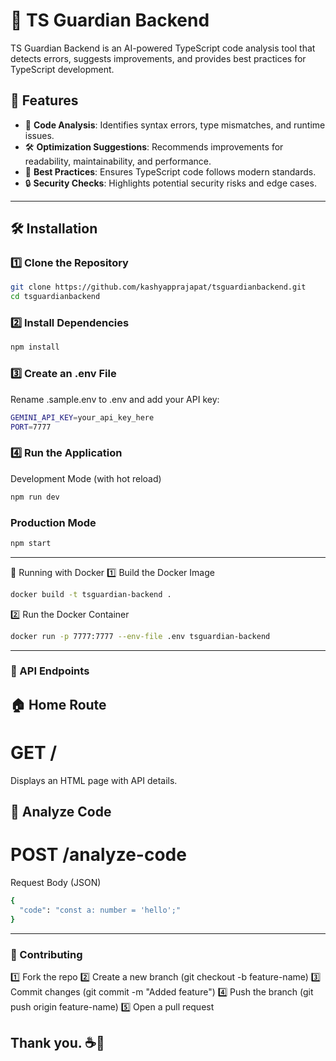 # 🚀 TS Guardian Backend

TS Guardian Backend is an AI-powered TypeScript code analysis tool that detects errors, suggests improvements, and provides best practices for TypeScript development.

## 📌 Features
- 🔎 **Code Analysis**: Identifies syntax errors, type mismatches, and runtime issues.
- 🛠 **Optimization Suggestions**: Recommends improvements for readability, maintainability, and performance.
- 🚀 **Best Practices**: Ensures TypeScript code follows modern standards.
- 🔒 **Security Checks**: Highlights potential security risks and edge cases.

---

## 🛠 Installation

### 1️⃣ Clone the Repository
```sh
git clone https://github.com/kashyapprajapat/tsguardianbackend.git
cd tsguardianbackend
```

### 2️⃣ Install Dependencies
```sh
npm install
```

### 3️⃣ Create an .env File
Rename .sample.env to .env and add your API key:
```sh
GEMINI_API_KEY=your_api_key_here
PORT=7777
```

### 4️⃣ Run the Application
Development Mode (with hot reload)
```sh
npm run dev
```

### Production Mode
```sh
npm start
```

---

🐳 Running with Docker
1️⃣ Build the Docker Image
```sh
docker build -t tsguardian-backend .
```

2️⃣ Run the Docker Container
```sh
docker run -p 7777:7777 --env-file .env tsguardian-backend
```

---

### 📡 API Endpoints
## 🏠 Home Route
# GET /
Displays an HTML page with API details.

## 🧠 Analyze Code
# POST /analyze-code
Request Body (JSON)
```sh
{
  "code": "const a: number = 'hello';"
}
```

---
### 🤝 Contributing
1️⃣ Fork the repo
2️⃣ Create a new branch (git checkout -b feature-name)
3️⃣ Commit changes (git commit -m "Added feature")
4️⃣ Push the branch (git push origin feature-name)
5️⃣ Open a pull request

## Thank you. ☕🧋